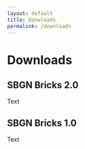 ```yaml
---
layout: default
title: Donwloads
permalink: /downloads
---
```


# Downloads

## SBGN Bricks 2.0

Text

## SBGN Bricks 1.0

Text
